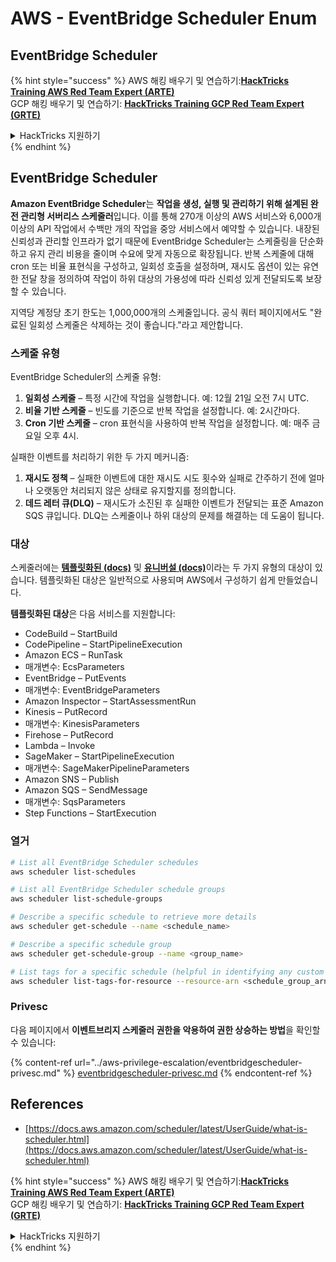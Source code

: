 # AWS - EventBridge Scheduler Enum

## EventBridge Scheduler

{% hint style="success" %}
AWS 해킹 배우기 및 연습하기:<img src="../../../.gitbook/assets/image (1) (1) (1) (1).png" alt="" data-size="line">[**HackTricks Training AWS Red Team Expert (ARTE)**](https://training.hacktricks.xyz/courses/arte)<img src="../../../.gitbook/assets/image (1) (1) (1) (1).png" alt="" data-size="line">\
GCP 해킹 배우기 및 연습하기: <img src="../../../.gitbook/assets/image (2) (1).png" alt="" data-size="line">[**HackTricks Training GCP Red Team Expert (GRTE)**<img src="../../../.gitbook/assets/image (2) (1).png" alt="" data-size="line">](https://training.hacktricks.xyz/courses/grte)

<details>

<summary>HackTricks 지원하기</summary>

* [**구독 계획**](https://github.com/sponsors/carlospolop) 확인하기!
* **💬 [**Discord 그룹**](https://discord.gg/hRep4RUj7f) 또는 [**텔레그램 그룹**](https://t.me/peass)에 참여하거나 **Twitter** 🐦 [**@hacktricks\_live**](https://twitter.com/hacktricks_live)**를 팔로우하세요.**
* **[**HackTricks**](https://github.com/carlospolop/hacktricks) 및 [**HackTricks Cloud**](https://github.com/carlospolop/hacktricks-cloud) 깃허브 리포지토리에 PR을 제출하여 해킹 팁을 공유하세요.**

</details>
{% endhint %}

## EventBridge Scheduler

**Amazon EventBridge Scheduler**는 **작업을 생성, 실행 및 관리하기 위해 설계된 완전 관리형 서버리스 스케줄러**입니다. 이를 통해 270개 이상의 AWS 서비스와 6,000개 이상의 API 작업에서 수백만 개의 작업을 중앙 서비스에서 예약할 수 있습니다. 내장된 신뢰성과 관리할 인프라가 없기 때문에 EventBridge Scheduler는 스케줄링을 단순화하고 유지 관리 비용을 줄이며 수요에 맞게 자동으로 확장됩니다. 반복 스케줄에 대해 cron 또는 비율 표현식을 구성하고, 일회성 호출을 설정하며, 재시도 옵션이 있는 유연한 전달 창을 정의하여 작업이 하위 대상의 가용성에 따라 신뢰성 있게 전달되도록 보장할 수 있습니다.

지역당 계정당 초기 한도는 1,000,000개의 스케줄입니다. 공식 쿼터 페이지에서도 "완료된 일회성 스케줄은 삭제하는 것이 좋습니다."라고 제안합니다.&#x20;

### 스케줄 유형

EventBridge Scheduler의 스케줄 유형:

1. **일회성 스케줄** – 특정 시간에 작업을 실행합니다. 예: 12월 21일 오전 7시 UTC.
2. **비율 기반 스케줄** – 빈도를 기준으로 반복 작업을 설정합니다. 예: 2시간마다.
3. **Cron 기반 스케줄** – cron 표현식을 사용하여 반복 작업을 설정합니다. 예: 매주 금요일 오후 4시.

실패한 이벤트를 처리하기 위한 두 가지 메커니즘:

1. **재시도 정책** – 실패한 이벤트에 대한 재시도 시도 횟수와 실패로 간주하기 전에 얼마나 오랫동안 처리되지 않은 상태로 유지할지를 정의합니다.
2. **데드 레터 큐(DLQ)** – 재시도가 소진된 후 실패한 이벤트가 전달되는 표준 Amazon SQS 큐입니다. DLQ는 스케줄이나 하위 대상의 문제를 해결하는 데 도움이 됩니다.

### 대상

스케줄러에는 [**템플릿화된 (docs)**](https://docs.aws.amazon.com/scheduler/latest/UserGuide/managing-targets-templated.html) 및 [**유니버설 (docs)**](https://docs.aws.amazon.com/scheduler/latest/UserGuide/managing-targets-universal.html)이라는 두 가지 유형의 대상이 있습니다. 템플릿화된 대상은 일반적으로 사용되며 AWS에서 구성하기 쉽게 만들었습니다.

**템플릿화된 대상**은 다음 서비스를 지원합니다:

* CodeBuild – StartBuild
* CodePipeline – StartPipelineExecution
* Amazon ECS – RunTask
* 매개변수: EcsParameters
* EventBridge – PutEvents
* 매개변수: EventBridgeParameters
* Amazon Inspector – StartAssessmentRun
* Kinesis – PutRecord
* 매개변수: KinesisParameters
* Firehose – PutRecord
* Lambda – Invoke
* SageMaker – StartPipelineExecution
* 매개변수: SageMakerPipelineParameters
* Amazon SNS – Publish
* Amazon SQS – SendMessage
* 매개변수: SqsParameters
* Step Functions – StartExecution

### 열거
```bash
# List all EventBridge Scheduler schedules
aws scheduler list-schedules

# List all EventBridge Scheduler schedule groups
aws scheduler list-schedule-groups

# Describe a specific schedule to retrieve more details
aws scheduler get-schedule --name <schedule_name>

# Describe a specific schedule group
aws scheduler get-schedule-group --name <group_name>

# List tags for a specific schedule (helpful in identifying any custom tags or permissions)
aws scheduler list-tags-for-resource --resource-arn <schedule_group_arn>
```
### Privesc

다음 페이지에서 **이벤트브리지 스케줄러 권한을 악용하여 권한 상승하는 방법**을 확인할 수 있습니다:

{% content-ref url="../aws-privilege-escalation/eventbridgescheduler-privesc.md" %}
[eventbridgescheduler-privesc.md](../aws-privilege-escalation/eventbridgescheduler-privesc.md)
{% endcontent-ref %}

## References

* [https://docs.aws.amazon.com/scheduler/latest/UserGuide/what-is-scheduler.html](https://docs.aws.amazon.com/scheduler/latest/UserGuide/what-is-scheduler.html)

{% hint style="success" %}
AWS 해킹 배우기 및 연습하기:<img src="../../../.gitbook/assets/image (1) (1) (1) (1).png" alt="" data-size="line">[**HackTricks Training AWS Red Team Expert (ARTE)**](https://training.hacktricks.xyz/courses/arte)<img src="../../../.gitbook/assets/image (1) (1) (1) (1).png" alt="" data-size="line">\
GCP 해킹 배우기 및 연습하기: <img src="../../../.gitbook/assets/image (2) (1).png" alt="" data-size="line">[**HackTricks Training GCP Red Team Expert (GRTE)**<img src="../../../.gitbook/assets/image (2) (1).png" alt="" data-size="line">](https://training.hacktricks.xyz/courses/grte)

<details>

<summary>HackTricks 지원하기</summary>

* [**구독 계획**](https://github.com/sponsors/carlospolop) 확인하기!
* **💬 [**Discord 그룹**](https://discord.gg/hRep4RUj7f) 또는 [**텔레그램 그룹**](https://t.me/peass)에 참여하거나 **Twitter** 🐦 [**@hacktricks\_live**](https://twitter.com/hacktricks_live)**를 팔로우하세요.**
* **[**HackTricks**](https://github.com/carlospolop/hacktricks) 및 [**HackTricks Cloud**](https://github.com/carlospolop/hacktricks-cloud) 깃허브 리포지토리에 PR을 제출하여 해킹 팁을 공유하세요.**

</details>
{% endhint %}
